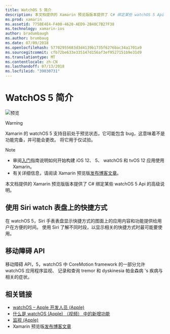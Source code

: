 ```yaml
---
title: WatchOS 5 简介
description: 本文档提供的 Xamarin 预览版版本提供了 C# 绑定某些 watchOS 5 Api 的高级说明。
ms.prod: xamarin
ms.assetid: 775BE4E4-F408-4620-AED9-2B48C7B27F38
ms.technology: xamarin-ios
author: bradumbaugh
ms.author: brumbaug
ms.date: 07/09/2018
ms.openlocfilehash: 57702955683d3d4139b1735f6276bac34a1701a9
ms.sourcegitcommit: cfb72be633e335147d156af3ef9527151b9e31d9
ms.translationtype: MT
ms.contentlocale: zh-CN
ms.lasthandoff: 07/13/2018
ms.locfileid: "39030731"
---
```

# <a name="introduction-to-watchos-5"></a>WatchOS 5 简介

 ![预览](~/media/shared/preview.png)

> [!WARNING]
> Xamarin 的 watchOS 5 支持目前处于预览状态，它可能包含 bug，这意味着不是功能完备，并可能会更改。 将它用于仅试验。

> [!NOTE]
> - 审阅[入门](~/ios/platform/introduction-to-ios12/get-started.md)指南说明如何开始构建 iOS 12、 5、 watchOS 和 tvOS 12 应用使用 Xamarin。
> - 有关详细信息，请阅读 Xamarin 预览版[发布博客文章](https://releases.xamarin.com/preview-release-xcode-10-beta-3/)。

本文档提供的 Xamarin 预览版版本提供了 C# 绑定某些 watchOS 5 Api 的高级说明。

## <a name="shortcuts-on-the-siri-watch-face"></a>使用 Siri watch 表盘上的快捷方式

在 watchOS 5，Siri 手表表盘显示快捷方式的图面上的应用内容和功能提供给用户在方便的时间。 使用 Siri 了解不同时段，以显示相关的快捷方式时最可能要使用。

## <a name="movement-disorder-api"></a>移动障碍 API

移动障碍 API，5，watchOS 中 CoreMotion framework 的一部分允许 watchOS 应用程序监视、 记录和查询 tremor 和 dyskinesia 帕金森病 's 疾病与相关的症状。

## <a name="related-links"></a>相关链接

- [watchOS – Apple 开发人员 (Apple)](https://developer.apple.com/watchOS/)
- [什么是 watchOS (Apple) （视频） 中的新增功能](https://developer.apple.com/videos/play/wwdc2018/206/)
- [监视 (Apple)](https://www.apple.com/watch/)
- Xamarin 预览版[发布博客文章](https://releases.xamarin.com/preview-release-xcode-10-beta-3/)
